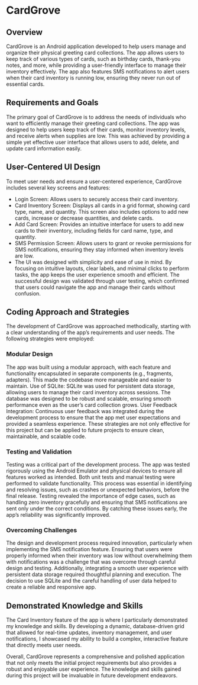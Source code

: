 # CardGrove

## Overview
CardGrove is an Android application developed to help users manage and organize their physical greeting card collections. The app allows users to keep track of various types of cards, such as birthday cards, thank-you notes, and more, while providing a user-friendly interface to manage their inventory effectively. The app also features SMS notifications to alert users when their card inventory is running low, ensuring they never run out of essential cards.

## Requirements and Goals
The primary goal of CardGrove is to address the needs of individuals who want to efficiently manage their greeting card collections. The app was designed to help users keep track of their cards, monitor inventory levels, and receive alerts when supplies are low. This was achieved by providing a simple yet effective user interface that allows users to add, delete, and update card information easily.

## User-Centered UI Design
To meet user needs and ensure a user-centered experience, CardGrove includes several key screens and features:

* Login Screen: Allows users to securely access their card inventory.
* Card Inventory Screen: Displays all cards in a grid format, showing card type, name, and quantity. This screen also includes options to add new cards, increase or decrease quantities, and delete cards.
* Add Card Screen: Provides an intuitive interface for users to add new cards to their inventory, including fields for card name, type, and quantity.
* SMS Permission Screen: Allows users to grant or revoke permissions for SMS notifications, ensuring they stay informed when inventory levels are low.
* The UI was designed with simplicity and ease of use in mind. By focusing on intuitive layouts, clear labels, and minimal clicks to perform tasks, the app keeps the user experience smooth and efficient. The successful design was validated through user testing, which confirmed that users could navigate the app and manage their cards without confusion.

## Coding Approach and Strategies
The development of CardGrove was approached methodically, starting with a clear understanding of the app’s requirements and user needs. The following strategies were employed:

### Modular Design
The app was built using a modular approach, with each feature and functionality encapsulated in separate components (e.g., fragments, adapters). This made the codebase more manageable and easier to maintain.
Use of SQLite: SQLite was used for persistent data storage, allowing users to manage their card inventory across sessions. The database was designed to be robust and scalable, ensuring smooth performance even as the user’s card collection grows.
User Feedback Integration: Continuous user feedback was integrated during the development process to ensure that the app met user expectations and provided a seamless experience.
These strategies are not only effective for this project but can be applied to future projects to ensure clean, maintainable, and scalable code.

### Testing and Validation
Testing was a critical part of the development process. The app was tested rigorously using the Android Emulator and physical devices to ensure all features worked as intended. Both unit tests and manual testing were performed to validate functionality. This process was essential in identifying and resolving issues, such as crashes or unexpected behaviors, before the final release.
Testing revealed the importance of edge cases, such as handling zero inventory gracefully and ensuring that SMS notifications are sent only under the correct conditions. By catching these issues early, the app’s reliability was significantly improved.

### Overcoming Challenges
The design and development process required innovation, particularly when implementing the SMS notification feature. Ensuring that users were properly informed when their inventory was low without overwhelming them with notifications was a challenge that was overcome through careful design and testing.
Additionally, integrating a smooth user experience with persistent data storage required thoughtful planning and execution. The decision to use SQLite and the careful handling of user data helped to create a reliable and responsive app.

## Demonstrated Knowledge and Skills
The Card Inventory feature of the app is where I particularly demonstrated my knowledge and skills. By developing a dynamic, database-driven grid that allowed for real-time updates, inventory management, and user notifications, I showcased my ability to build a complex, interactive feature that directly meets user needs.

Overall, CardGrove represents a comprehensive and polished application that not only meets the initial project requirements but also provides a robust and enjoyable user experience. The knowledge and skills gained during this project will be invaluable in future development endeavors.
